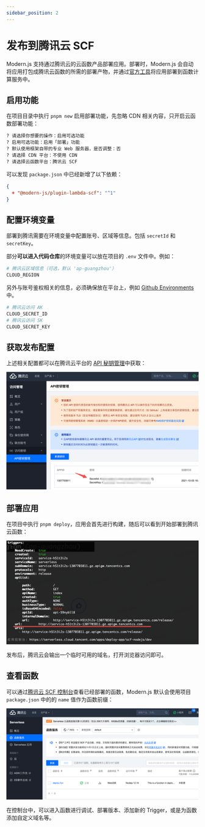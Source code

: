 ```yaml
---
sidebar_position: 2
---
```


# 发布到腾讯云 SCF

Modern.js 支持通过腾讯云的云函数产品部署应用。部署时，Modern.js 会自动将应用打包成腾讯云函数的所需的部署产物，并通过[官方工具](https://github.com/serverless-components/tencent-scf)将应用部署到函数计算服务中。

## 启用功能

在项目目录中执行 `pnpm new` 启用部署功能，先忽略 CDN 相关内容，只开启云函数部署功能：

```bash
? 请选择你想要的操作：启用可选功能
? 启用可选功能：启用「部署」功能
? 默认使用框架自带的专业 Web 服务器，是否调整：否
? 请选择 CDN 平台：不使用 CDN
? 请选择云函数平台：腾讯云 SCF
```

可以发现 `package.json` 中已经新增了以下依赖：

```json
{
  + "@modern-js/plugin-lambda-scf": "^1"
}
```

## 配置环境变量

部署到腾讯需要在环境变量中配置账号、区域等信息。包括 `secretId` 和 `secretKey`。

部分**可以进入代码仓库**的环境变量可以放在项目的 `.env` 文件中。例如：

```bash
# 腾讯云区域信息（可选，默认 'ap-guangzhou'）
CLOUD_REGION
```

另外与账号鉴权相关的信息，必须确保放在平台上，例如 [Github Environments](https://docs.github.com/en/actions/deployment/targeting-different-environments/using-environments-for-deployment) 中。

```bash
# 腾讯云访问 AK
CLOUD_SECRET_ID
# 腾讯云访问 SK
CLOUD_SECRET_KEY
```

## 获取发布配置

上述相关配置都可以在腾讯云平台的 [API 秘钥管理](https://console.cloud.tencent.com/cam/capi)中获取：

![aksk](../../assets/tencent-aksk.png)

## 部署应用

在项目中执行 `pnpm deploy`，应用会首先进行构建，随后可以看到开始部署到腾讯云函数：

![scf](./assets/tencent-scf-deploy.png)

发布后，腾讯云会输出一个临时可用的域名，打开浏览器访问即可。

## 查看函数

可以通过[腾讯云 SCF 控制台](https://console.cloud.tencent.com/scf/list)查看已经部署的函数，Modern.js 默认会使用项目 `package.json` 中的的 `name` 值作为函数前缀：

![scf-list](./assets/tencent-scf-list.png)

在控制台中，可以进入函数进行调试、部署版本、添加新的 Trigger，或是为函数添加自定义域名等。
